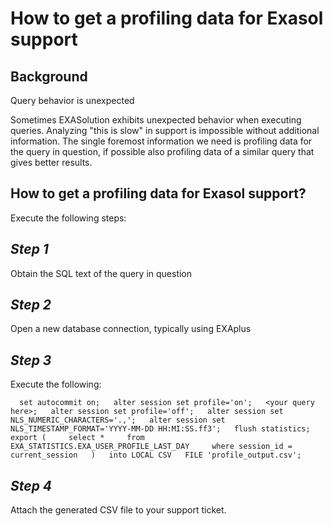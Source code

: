 # How to get a profiling data for Exasol support 
## Background

Query behavior is unexpected

Sometimes EXASolution exhibits unexpected behavior when executing queries. Analyzing "this is slow" in support is impossible without additional information. The single foremost information we need is profiling data for the query in question, if possible also profiling data of a similar query that gives better results.

## How to get a profiling data for Exasol support?

Execute the following steps:

## *Step 1*

Obtain the SQL text of the query in question

## *Step 2*

Open a new database connection, typically using EXAplus

## *Step 3*

Execute the following:


```"noformat
  set autocommit on;   alter session set profile='on';   <your query here>;   alter session set profile='off';   alter session set NLS_NUMERIC_CHARACTERS='.,';   alter session set NLS_TIMESTAMP_FORMAT='YYYY-MM-DD HH:MI:SS.ff3';   flush statistics;      export (     select *     from EXA_STATISTICS.EXA_USER_PROFILE_LAST_DAY     where session_id = current_session   )   into LOCAL CSV   FILE 'profile_output.csv'; 
```
## *Step 4*

Attach the generated CSV file to your support ticket.

